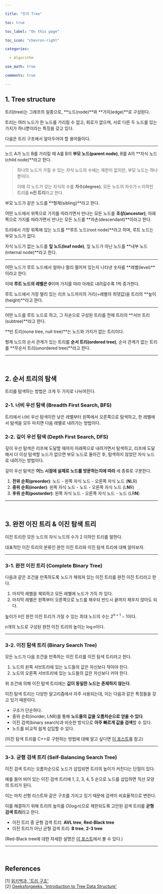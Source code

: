 ```yaml
---

title: "트리 Tree"

toc: true

toc_label: "On this page"

toc_icon: "chevron-right"

categories:

  - Algorithm

use_math: true

comments: true

---
```


## 1. Tree structure

트리(tree)는 그래프의 일종으로, **노드(node)**와 **가지(edge)**로 구성된다.

트리는 여러 노드가 한 노드를 가리킬 수 없고, 회로가 없으며, 서로 다른 두 노드를 있는 가지가 하나뿐이라는 특징을 갖고 있다.

다음은 트리 구조에서 알아두어야 할 용어들이다.

---

노드 A가 노드 B를 가리킬 때 A를 B의 **부모 노드(parent node)**, B를 A의 **자식 노드(child node)**라고 한다.

> 하나의 노드가 가질 수 있는 자식 노드의 수에는 제한이 없지만, 부모 노드는 하나뿐이다.
> 
> 이때 각 노드가 갖는 자식의 수를 **차수(degree)**, 모든 노드의 차수가 n 이하인 트리를 **n진 트리**라고 한다.

부모 노드가 같은 노드를 **형제(sibling)**라고 한다.

어떤 노드에서 위쪽으로 가지를 따라가면서 만나는 모든 노드를 **조상(ancestor)**, 아래쪽으로 가지를 따라가면서 만나는 모든 노드를 **자손(descendant)**이라고 한다.

트리에서 가장 위쪽에 있는 노드를 **루트 노드(root node)**라고 하며, 루트 노드는 부모 노드가 없다.

자식 노드가 없는 노드를 **잎 노드(leaf node)**, 잎 노드가 아닌 노드를 **내부 노드(internal node)**라고 한다.

---

어떤 노드가 루트 노드에서 얼마나 멀리 떨어져 있는지 나타낸 숫자를 **레벨(level)**이라고 한다.

이때 **루트 노드의 레벨은 0**이며 가지를 따라 아래로 내려갈수록 1씩 증가한다.

루트 노드에서 가장 멀리 있는 리프 노드까지의 거리(=레벨의 최댓값)을 트리의 **높이(height)**라고 한다.

---

어떤 노드를 루트 노드로 하고, 그 자손으로 구성된 트리를 전체 트리의 **서브 트리(subtree)**라고 한다.

**빈 트리(none tree, null tree)**는 노드와 가지가 없는 트리이다.

형제 노드의 순서 관계가 있는 트리를 **순서 트리(ordered tree)**, 순서 관계가 없는 트리를 **무순서 트리(unordered tree)**라고 한다.

---

<br/>

## 2. 순서 트리의 탐색

트리를 탐색하는 방법은 크게 두 가지로 나뉘어진다.

### 2-1. 너비 우선 탐색 (Breadth First Search, BFS)

트리에서 너비 우선 탐색이란 낮은 레벨부터 왼쪽에서 오른쪽으로 탐색하고, 한 레벨에서 탐색을 모두 마치면 다음 레벨로 내려가는 방법이다.

### 2-2. 깊이 우선 탐색 (Depth First Search, DFS)

깊이 우선 탐색은 리프에 도달할 때까지 아래쪽으로 내려가면서 탐색하고, 리프에 도달해서 더 이상 탐색할 노드가 없으면 부모 노드로 돌아간 후, 탐색하지 않았던 자식 노드로 내려가는 방법이다.

깊이 우선 탐색은 **어느 시점에 실제로 노드를 방문하는지에 따라** 세 종류로 구분한다.

1. **전위 순회(preorder)**: 노드 - 왼쪽 자식 노드 - 오른쪽 자식 노드 (**N**LR)
2. **중위 순회(inorder)**: 왼쪽 자식 노드 - 노드 - 오른쪽 자식 노드 (L**N**R)
3. **후위 순회(postorder)**: 왼쪽 자식 노드 - 오른쪽 자식 노드 - 노드 (LR**N**)

---

<br/>

## 3. 완전 이진 트리 & 이진 탐색 트리

이진 트리란 모든 노드의 자식 노드의 수가 2 이하인 트리를 말한다.

대표적인 이진 트리의 분류인 완전 이진 트리와 이진 탐색 트리에 대해 알아보자.

---

### 3-1. 완전 이진 트리 (Complete Binary Tree)

다음과 같은 조건을 만족하도록 노드가 채워져 있는 이진 트리를 완전 이진 트리라고 한다.

1. 마지막 레벨을 제외하고 모든 레벨에 노드가 가득 차 있다.
2. 마지막 레벨은 왼쪽부터 오른쪽으로 노드를 채우되 반드시 끝까지 채우지 않아도 되다.

높이가 $h$인 완전 이진 트리가 가질 수 있는 최대 노드의 수는 $2^{h+1} - 1$이다.

$n$개의 노드로 구성된 완전 이진 트리의 높이는 $\log n$이다.

---

### 3-2. 이진 탐색 트리 (Binary Search Tree)

모든 노드가 다음 조건을 만족하는 이진 트리를 이진 탐색 트리라고 한다.

1. 노드의 왼쪽 서브트리에 있는 노드들의 값은 자신보다 작아야 한다.
2. 노드의 오른쪽 서브트리에 있는 노드들의 값은 자신보다 커야 한다.

위 조건에 의해 이진 탐색 트리에는 **값이 동일한 노드는 존재하지 않는다**.

이진 탐색 트리는 다양한 알고리즘에서 자주 사용되는데, 이는 다음과 같은 특징들을 갖고 있기 때문이다.

- 구조가 단순하다.
- 중위 순회(inorder, LNR)를 통해 **노드들의 값을 오름차순으로 얻을 수 있다**.
- 이진 검색(binary search)과 비슷한 방식으로 **아주 빠르게 값을 검색**할 수 있다.
- 노드를 비교적 쉽게 삽입할 수 있다.

(이진 탐색 트리를 C++로 구현하는 방법에 대해 알고 싶다면 [이 포스트](https://damo1924.github.io/algorithm/BinarySearchTree/)를 참고)

---

### 3-3. 균형 검색 트리 (Self-Balancing Search Tree)

이진 검색 트리는 오름차순으로 노드가 삽입되면 트리의 높이가 커진다는 단점이 있다.

예를 들어 비어 있는 이진 검색 트리에 1, 2, 3, 4, 5 순으로 노드를 삽입하면 직선 모양의 트리가 된다.

이는 마치 선형 리스트와 같은 구조를 가지고 있기 때문에 검색이 비효율적으로 변한다.

이를 해결하기 위해 트리의 높이를 $O(\log n)$으로 제한되도록 고안된 검색 트리를 **균형 검색 트리**라고 한다.

- 이진 트리 중 균형 검색 트리: **AVL tree**, **Red-Black tree**
- 이진 트리가 아닌 균형 검색 트리: **B tree**, **2-3 tree**

(Red-Black tree에 대한 자세한 설명은 [이 포스트](https://damo1924.github.io/algorithm/RedBlackTree)에서 볼 수 있다.)

---

<br/>

## References

[1] [위키백과, '트리 구조'](https://ko.m.wikipedia.org/wiki/%ED%8A%B8%EB%A6%AC_%EA%B5%AC%EC%A1%B0)  
[2] [Geeksforgeeks, 'Introduction to Tree Data Structure'](https://www.geeksforgeeks.org/introduction-to-tree-data-structure/)
